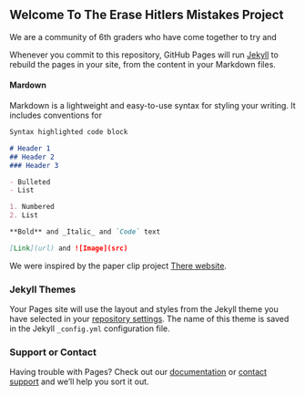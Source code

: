 ## Welcome To The Erase Hitlers Mistakes Project

We are a community of 6th graders who have come together to try and 

Whenever you commit to this repository, GitHub Pages will run [Jekyll](https://jekyllrb.com/) to rebuild the pages in your site, from the content in your Markdown files.

#### Mardown

Markdown is a lightweight and easy-to-use syntax for styling your writing. It includes conventions for

```markdown
Syntax highlighted code block

# Header 1
## Header 2
### Header 3

- Bulleted
- List

1. Numbered
2. List

**Bold** and _Italic_ and `Code` text

[Link](url) and ![Image](src)
```

We were inspired by the paper clip project [There website](http://www.oneclipatatime.org/paper-clips-project/).

### Jekyll Themes

Your Pages site will use the layout and styles from the Jekyll theme you have selected in your [repository settings](https://github.com/Ethan123123/Earasers/settings). The name of this theme is saved in the Jekyll `_config.yml` configuration file.

### Support or Contact

Having trouble with Pages? Check out our [documentation](https://help.github.com/categories/github-pages-basics/) or [contact support](https://github.com/contact) and we’ll help you sort it out.
